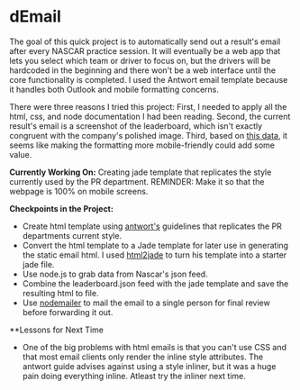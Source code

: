 dEmail
======

The goal of this quick project is to automatically send out a result's email after every NASCAR practice session. It will eventually be a web app that lets you select which team or driver to focus on, but the drivers will be hardcoded in the beginning and there won't be a web interface until the core functionality is completed. I used the Antwort email template because it handles both Outlook and mobile formatting concerns.

There were three reasons I tried this project: First, I needed to apply all the html, css, and node documentation I had been reading. Second, the current result's email is a screenshot of the leaderboard, which isn't exactly congruent with the company's polished image. Third, based on [this data](http://www.campaignmonitor.com/resources/will-it-work/email-clients/), it seems like making the formatting more mobile-friendly could add some value. 

**Currently Working On:** Creating jade template that replicates the style currently used by the PR department. REMINDER: Make it so that the webpage is 100% on mobile screens.

**Checkpoints in the Project:**
- Create html template using [antwort's](http://internations.github.io/antwort/) guidelines that replicates the PR departments current style. 
- Convert the html template to a Jade template for later use in generating the static email html. I used [html2jade](http://html2jade.com/) to turn his template into a starter jade file.
- Use node.js to grab data from Nascar's json feed.
- Combine the leaderboard.json feed with the jade template and save the resulting html to file.
- Use [nodemailer](www.nodemailer.com) to mail the email to a single person for final review before forwarding it out.

**Lessons for Next Time
- One of the big problems with html emails is that you can't use CSS and that most email clients only render the inline style attributes. The antwort guide advises against using a style inliner, but it was a huge pain doing everything inline. Atleast try the inliner next time.


